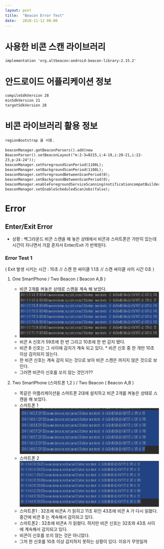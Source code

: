 ```yaml
---
layout: post
title:  "Beacon Error Test"
date:   2018-11-12 08:00
---
```

# 사용한 비콘 스캔 라이브러리

    implementation 'org.altbeacon:android-beacon-library:2.15.2'

# 안드로이드 어플리케이션 정보

    compileSdkVersion 28
    minSdkVersion 21
    targetSdkVersion 28

# 비콘 라이브러리 활용 정보

    regionBootstrap 을 사용.

    beaconManager.getBeaconParsers().add(new BeaconParser().setBeaconLayout("m:2-3=0215,i:4-19,i:20-21,i:22-23,p:24-24"));
    beaconManager.setForegroundScanPeriod(1100L);
    beaconManager.setBackgroundScanPeriod(1100L);
    beaconManager.setForegroundBetweenScanPeriod(0);
    beaconManager.setBackgroundBetweenScanPeriod(0);
    beaconManager.enableForegroundServiceScanning(notificationcompatBuilder_Scannging.build(),456);
    beaconManager.setEnableScheduledScanJobs(false);

# Error

## Enter/Exit Error

* 상황 : 백그라운드 비콘 스캔을 해 놓은 상태에서 비콘과 스마트폰은 가만히 있는데 시간이 지나면서 가끔 혼자서 Enter/Exit 가 반복된다.

### Error Test 1 

( Exit 발생 시키는 시간 : 10초 // 스캔 한 싸이클 1.1초 // 스캔 싸이클 사이 시간 0초 )

1. One SmartPhone  / Two Beacon  ( Beacon A,B )

    * 비콘 2개를 켜놓은 상태로 스캔을 계속 해 보았다.
    * <img src="/resource/img/beacon_error1.PNG" width="800px" height="150px">
    * 비콘 A 신호가 59초에 한 번 그리고 10초에 한 번 감지 됐다.
    * 비콘 B 신호는 그 사이에 감지가 계속 되고 있다.             * 비콘 신호 중 한 개만 10초 이상 감지되지 않는다.
    * 한 비콘 신호는 계속 감지 되는 것으로 보아 비콘 스캔은 꺼지지 않은 것으로 보인다.
    * 그러면 비콘이 신호를 쏘지 않는 것인가??

2. Two SmartPhone (스마트폰 1,2 ) / Two Beacon ( Beacon A,B )

    * 똑같은 어플리케이션을 스마트폰 2대에 설치하고 비콘 2개를 켜놓은 상태로 스캔을 해 보았다.
    * 스마트폰 1 <img src="/resource/img/beacon_error2.1.PNG" width="800px" height="150px">
    * 스마트폰 2 <img src="/resource/img/beacon_error2.2.PNG" width="800px" height="150px">
    * 스마트폰1 : 32초에 비콘A 가 읽히고 11초 뒤인 43초에 비콘 A 가 다시 읽혔다. 중간에 비콘 B 는 계속해서 감지되고 있다. 
    * 스마트폰2 : 32초에 비콘A 가 읽혔다. 하지만 비콘 신호는 32초와 43초 사이에 계속해서 감지되고 있다.
    * 비콘이 신호를 쏘지 않는 것은 아니었다.
    * 그저 한 신호를 10초 이상 감지하지 못하는 상황이 있다. 이유가 무엇일까

